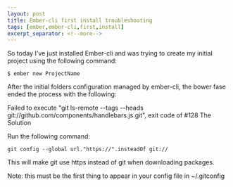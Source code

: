 ```yaml
---
layout: post
title: Ember-cli first install troubleshooting
tags: [ember,ember-cli,first,install]
excerpt_separator: <!--more-->
---
```


So today I've just installed Ember-cli and was trying to create my initial project using the following command:
<!--more-->

~~~
$ ember new ProjectName
~~~

After the initial folders configuration managed by ember-cli, the bower fase ended the process with the following:

Failed to execute "git ls-remote --tags --heads git://github.com/components/handlebars.js.git", exit code of #128
The Solution

Run the following command:

~~~
git config --global url."https://".insteadOf git://
~~~

This will make git use https instead of git when downloading packages.

Note: this must be the first thing to appear in your config file in ~/.gitconfig